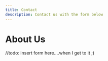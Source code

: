 ```yaml
---
title: Contact
description: Contact us with the form below
---
```


# About Us

//todo: insert form here....when I get to it ;)
